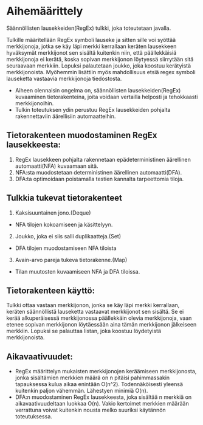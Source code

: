 # Aihemäärittely

Säännöllisten lausekkeiden(RegEx) tulkki, joka toteutetaan javalla.

Tulkille määritellään RegEx symboli lauseke ja sitten sille voi syöttää merkkijonoja, jotka se käy läpi merkki kerrallaan keräten lausekkeen hyväksymät merkkijonot sen sisältä kuitenkin niin, että päällekkäisiä merkkijonoja ei kerätä, koska sopivan merkkijonon löytyessä siirrytään sitä seuraavaan merkkiin. Lopuksi palautetaan joukko, joka koostuu kerätyistä merkkijonoista. Myöhemmin lisättiin myös mahdollisuus etsiä regex symboli lauseketta vastaavia merkkijonoja tiedostosta.

- Aiheen olennaisin ongelma on, säännöllisten lausekkeiden(RegEx) kuvaaminen tietorakenteina, joita voidaan vertailla helposti ja tehokkaasti merkkijonoihin.
- Tulkin toteutuksen ydin perustuu RegEx lausekkeiden pohjalta rakennettaviin äärellisiin automaatteihin.

## Tietorakenteen muodostaminen RegEx lausekkeesta:
1. RegEx lausekkeen pohjalta rakennetaan epädeterministinen äärellinen automaatti(NFA) kuvaamaan sitä.
2. NFA:sta muodostetaan deterministinen äärellinen automaatti(DFA).
3. DFA:ta optimoidaan poistamalla testien kannalta tarpeettomia tiloja.

## Tulkkia tukevat tietorakenteet
1. Kaksisuuntainen jono.(Deque)
- NFA tilojen kokoamiseen ja käsittelyyn.
2. Joukko, joka ei siis salli duplikaatteja.(Set)
- DFA tilojen muodostamiseen NFA tiloista
3. Avain-arvo pareja tukeva tietorakenne.(Map)
- Tilan muutosten kuvaamiseen NFA ja DFA tiloissa.

## Tietorakenteen käyttö:
Tulkki ottaa vastaan merkkijonon, jonka se käy läpi merkki kerrallaan, keräten säännöllistä lauseketta vastaavat merkkijonot sen sisältä. Se ei kerää alkuperäisessä merkkijonossa päällekkäin olevia merkkijonoja, vaan etenee sopivan merkkijonon löytäessään aina tämän merkkijonon jälkeiseen merkkiin. Lopuksi se palauttaa listan, joka koostuu löydetyistä merkkijonoista.

## Aikavaativuudet:
- RegEx määrittelyn mukaisten merkkijonojen keräämiseen merkkijonosta, jonka sisältämien merkkien määrä on n pitäisi pahimmassakin tapauksessa kulua aikaa enintään O(n^2). Todennäköisesti yleensä kuitenkin paljon vähemmän. Lähestyen minimiä O(n).
- DFA:n muodostaminen RegEx lausekkeesta, joka sisältää n merkkiä on aikavaativuudeltaan luokkaa O(n). Vakio kertoimet merkkien määrään verrattuna voivat kuitenkin nousta melko suuriksi käytännön toteutuksessa.
